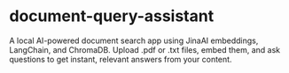 # document-query-assistant
A local AI-powered document search app using JinaAI embeddings, LangChain, and ChromaDB. Upload .pdf or .txt files, embed them, and ask questions to get instant, relevant answers from your content.
